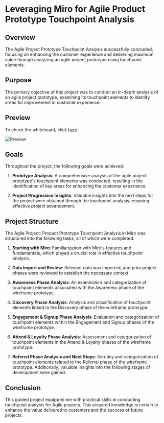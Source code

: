 # Leveraging Miro for Agile Product Prototype Touchpoint Analysis
## Overview
The Agile Project Prototype Touchpoint Analysis successfully concluded, focusing on enhancing the customer experience and delivering maximum value through analyzing an agile project prototype using touchpoint elements.

## Purpose
The primary objective of this project was to conduct an in-depth analysis of an agile project prototype, examining its touchpoint elements to identify areas for improvement in customer experience.

## Preview
To check the whiteboard, click [here](https://miro.com/app/board/uXjVNf0cT8Y=/?share_link_id=398093909755).

![Preview](https://github.com/HR-Fahim/Leveraging-Miro-for-Agile-Product-Prototype-Touchpoint-Analysis-Project/assets/66734379/bf941e93-ccfb-44e1-8a46-259f5c2c1015)

## Goals
Throughout the project, the following goals were achieved:

1. **Prototype Analysis**: A comprehensive analysis of the agile project prototype's touchpoint elements was conducted, resulting in the identification of key areas for enhancing the customer experience.

2. **Project Progression Insights**: Valuable insights into the next steps for the project were obtained through the touchpoint analysis, ensuring effective project advancement.

## Project Structure
The Agile Project: Product Prototype Touchpoint Analysis in Miro was structured into the following tasks, all of which were completed:

1. **Starting with Miro**: Familiarization with Miro's features and fundamentals, which played a crucial role in effective touchpoint analysis.

2. **Data Import and Review**: Relevant data was imported, and prior project phases were reviewed to establish the necessary context.

3. **Awareness Phase Analysis**: An examination and categorization of touchpoint elements associated with the Awareness phase of the wireframe prototype.

4. **Discovery Phase Analysis**: Analysis and classification of touchpoint elements linked to the Discovery phase of the wireframe prototype.

5. **Engagement & Signup Phase Analysis**: Evaluation and categorization of touchpoint elements within the Engagement and Signup phases of the wireframe prototype.

6. **Attend & Loyalty Phase Analysis**: Assessment and categorization of touchpoint elements in the Attend & Loyalty phases of the wireframe prototype.

7. **Referral Phase Analysis and Next Steps**: Scrutiny and categorization of touchpoint elements related to the Referral phase of the wireframe prototype. Additionally, valuable insights into the following stages of development were gained.

## Conclusion
This guided project equipped me with practical skills in conducting touchpoint analysis for Agile projects. This acquired knowledge is certain to enhance the value delivered to customers and the success of future projects.
